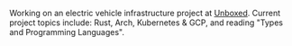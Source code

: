 Working on an electric vehicle infrastructure project at [Unboxed](http://unboxed.co). 
Current project topics include: Rust, Arch, Kubernetes &amp; GCP, and reading 
"Types and Programming Languages".

